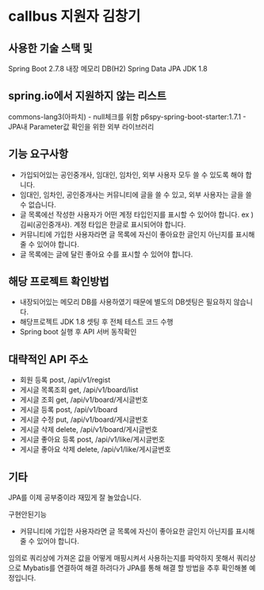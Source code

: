 # callbus 지원자 김창기

## 사용한 기술 스택 및 
Spring Boot 2.7.8
내장 메모리 DB(H2)
Spring Data JPA
JDK 1.8

## spring.io에서 지원하지 않는 리스트
commons-lang3(아파치) - null체크를 위함
p6spy-spring-boot-starter:1.7.1 - JPA내 Parameter값 확인을 위한 외부 라이브러리

## 기능 요구사항
- 가입되어있는 공인중개사, 임대인, 임차인, 외부 사용자 모두 쓸 수 있도록 해야 합니다.
- 임대인, 임차인, 공인중개사는 커뮤니티에 글을 쓸 수 있고, 외부 사용자는 글을 쓸 수 없습니다.
- 글 목록에선 작성한 사용자가 어떤 계정 타입인지를 표시할 수 있어야 합니다. ex ) 김씨(공인중개사). 계정 타입은 한글로 표시되어야 합니다.
- 커뮤니티에 가입한 사용자라면 글 목록에 자신이 좋아요한 글인지 아닌지를 표시해줄 수 있어야 합니다.
- 글 목록에는 글에 달린 좋아요 수를 표시할 수 있어야 합니다.


## 해당 프로젝트 확인방법
- 내장되어있는 메모리 DB를 사용하였기 때문에 별도의 DB셋팅은 필요하지 않습니다.
- 해당프로젝트 JDK 1.8 셋팅 후 전체 테스트 코드 수행
- Spring boot 실행 후 API 서버 동작확인

## 대략적인 API 주소
- 회원 등록 post, /api/v1/regist
- 게시글 목록조회 get, /api/v1/board/list
- 게시글 조회 get, /api/v1/board/게시글번호
- 게시글 등록 post, /api/v1/board
- 게시글 수정 put, /api/v1/board/게시글번호
- 게시글 삭제 delete, /api/v1/board/게시글번호
- 게시글 좋아요 등록 post, /api/v1/like/게시글번호
- 게시글 좋아요 삭제 delete, /api/v1/like/게시글번호

## 기타
JPA를 이제 공부중이라 재밌게 잘 놀았습니다. 

구현안된기능

- 커뮤니티에 가입한 사용자라면 글 목록에 자신이 좋아요한 글인지 아닌지를 표시해줄 수 있어야 합니다.

임의로 쿼리상에 가져온 값을 어떻게 매핑시켜서 사용하는지를 파악하지 못해서 쿼리상으로 Mybatis를 연결하여 해결 하려다가 JPA를 통해 해결 할 방법을 추후 확인해볼 예정입니다.
